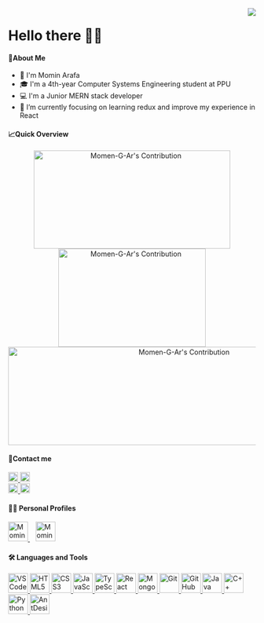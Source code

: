 <img align="right" src='https://komarev.com/ghpvc/?label=Visits&username=Momen-G-Ar&color=brightgreen&style=plastic' />

<h1>
    Hello there 👨‍💻
</h1>

<h4>📄About Me </h4>

-   👋 I'm Momin Arafa
-   🎓 I'm a 4th-year Computer Systems Engineering student at PPU
-   💻 I'm a Junior MERN stack developer
-   🌱 I’m currently focusing on learning redux and improve my experience in React
<h4>📈Quick Overview</h4>
<p align="center">
    <img 
        src = "https://github-readme-stats.vercel.app/api?username=Momen-G-Ar&count_private=true&hide_border=true&show_icons=true" 
        alt = "Momen-G-Ar's Contribution" 
        width = 400 
        height = 200
    >
    <img 
        src = "https://github-readme-stats.vercel.app/api/top-langs/?username=Momen-G-Ar&layout=compact&hide_border=true" 
        alt = "Momen-G-Ar's Contribution" 
        width = 300 
        height = 200
    >
    <img 
        src = "https://github-readme-streak-stats.herokuapp.com/?user=Momen-G-Ar&hide_border=true" alt = "Momen-G-Ar's Contribution" 
        width = 700
        height = 200
    >
</p>

<h4>📱Contact me </h4>
<p align="left">
    <a 
        title="LinkedIn"
        target="_blank" 
        href="https://www.linkedin.com/in/momen-arafeh-07613123b" 
    >
        <img 
            height=20 
            alt="Momin Arafa on LinkedIn" 
            src="https://img.shields.io/badge/LinkedIn-Connect-blue?logo=linkedin&logoColor=white&style=plastic"
        />
    </a>
    <a 
        title="Telegram"
        target="_blank" 
        href="https://t.me/MominArafa" 
    >
        <img 
            height= 20 
            alt="Momin Arafa on Telegram" 
            src="https://img.shields.io/badge/Telegram-Join-blue?logo=telegram&style=plastic"
        />
    </a>   
    <br/>
    <a 
        title="Instagram"
        target="_blank" 
        href="https://www.instagram.com/momenarafeh/" 
    >
        <img 
            height= 20 
            alt="Momin Arafa on Instagram" 
            src="https://img.shields.io/badge/Instagram-Follow Me-red?logo=instagram&style=plastic"
        />
    </a>
    <a 
        title="Facebook"
        target="_blank" 
        href="https://www.facebook.com/momenarafeh22" 
    >
        <img 
            height= 20 
            alt="Momin Arafa on Facebook" 
            src="https://img.shields.io/badge/Facebook-Follow Me-blue?logo=facebook&style=plastic"
        />
    </a>   
</p>

<h4>👨‍💻 Personal Profiles </h4>
<p align="left">
    <a 
        title="Codeforces"
        target="_blank" 
        href="https://codeforces.com/profile/Momen-G-Ar" 
    >
            <img 
                width=40 
                height=40 
                alt="Momin Arafa on Codeforces" 
                src="https://user-images.githubusercontent.com/62269745/151356512-d7278471-0d3a-4227-bf85-736e3a692695.svg"
            />
    </a>
    &nbsp;&nbsp;
    <a 
        title="LeetCode"
        target="_blank" 
        href="https://leetcode.com/Momen-G-Ar/" 
    >
            <img 
                width=40 
                height=40 
                alt="Momin Arafa on LeetCode"  
                src="https://user-images.githubusercontent.com/62269745/151356620-abdd9024-89f8-4c4f-8ae0-67ebeb97c00b.svg"
            />
    </a>
</p>

<h4>🛠️ Languages and Tools </h4>
<p align="left">
    <a 
        title="VS Code"
        target="_blank" 
        href="https://code.visualstudio.com/"
    >
        <img 
            width=40 
            height=40 
            alt="VSCode" 
            src="https://user-images.githubusercontent.com/62269745/151358432-5e114212-1d71-4339-9066-7712f56326f0.svg"
        />
    </a>
    <a 
        title="HTML"
        target="_blank" 
        href="https://www.w3schools.com/html/"
    >
        <img 
            width=40 
            height=40 
            alt="HTML5" 
            src="https://user-images.githubusercontent.com/62269745/151359079-35edc521-9e79-4539-b542-8a7bb6234495.svg" 
        />
    </a>
    <a 
        title="CSS"
        target="_blank" 
        href="https://www.w3schools.com/css/"
    >
        <img 
            width=40 
            height=40 
            alt="CSS3" 
            src="https://user-images.githubusercontent.com/62269745/151359335-1e65cadc-df9f-4cf2-951b-b667fa293457.svg" 
        />
    </a>
    <a 
        title="JavaScript"
        target="_blank"
        href="https://developer.mozilla.org/en-US/docs/Web/JavaScript/"
     >
        <img 
            width=40 
            height=40
            alt="JavaScript"
            src="https://user-images.githubusercontent.com/62269745/151359936-62b0bb5a-20e8-44c8-8fd6-38662eba3a88.svg" 
         />
    </a>
    <a 
        title="TypeScript"
        target="_blank"
        href="https://www.typescriptlang.org/"
     >
        <img 
            width=40 
            height=40
            alt="TypeScript"
            src="https://upload.wikimedia.org/wikipedia/commons/4/4c/Typescript_logo_2020.svg" 
         />
    </a>
    <a 
        title="React"    
        target="_blank"
        href="https://reactjs.org"
     >
        <img 
            width=40 
            height=40
            alt="React"
            src="https://user-images.githubusercontent.com/62269745/151359683-6602ec17-a473-43a5-b7e7-866d8194c959.svg" 
        />
    </a>
    <a 
        title="MongoDB"
        target="_blank"
        href="https://www.mongodb.com/"
    >
        <img 
            width=40 
            height=40
            alt="MongoDB"
            src="https://user-images.githubusercontent.com/62269745/151359679-d1936e4f-c8ca-4e3a-b091-4baefbb99c3c.svg" 
         />
    </a>
    <a 
        title="Git"
        target="_blank"
        href="https://git-scm.com/">
        <img 
            width=40
            height=40 
            alt="Git" 
            src="https://user-images.githubusercontent.com/62269745/151359672-7056efb0-bea1-492f-9001-479006f3ecd6.svg" 
         />
    </a>
    <a 
        title="GitHub"
        target="_blank" 
        href="https://github.com/Huthaifa-Dev"
    >
        <img
            width=40 
            height=40 
            alt="GitHub" 
            src="https://user-images.githubusercontent.com/62269745/151359671-d93c3ac9-eeb2-465a-8277-7e70332b6e09.svg" 
            />
    </a>
    <a 
        title="Java"
        target="_blank" 
        href="https://docs.oracle.com/javase/tutorial/"
    >
        <img 
            width=40 
            height=40 
            alt="Java"
            src="https://user-images.githubusercontent.com/62269745/151369233-da1340f8-7aa1-43ab-b576-24198025a508.svg" 
        />
    </a>
    <a 
        title="C++"
        target="_blank" 
        href="https://www.w3schools.com/cpp/"
    >
        <img 
            width=40 
            height=40 
            alt="C++"
            src="https://user-images.githubusercontent.com/62269745/151369228-abccc643-638a-4462-9df8-aa20217e83f1.svg" 
        />
    </a>
    <a 
        title="Python"
        target="_blank" 
        href="https://www.python.org/doc/"
    >
        <img 
            width=40 
            height=40 
            alt="Python"
            src="https://user-images.githubusercontent.com/62269745/158762680-7656d503-82ff-44ec-b0d1-f857ed0b9b13.svg" 
        />
    </a>
    <a 
        title="AntDesign"
        target="_blank" 
        href="https://ant.design"
    >
        <img 
            width=40 
            height=40 
            alt="AntDesign"
            src="https://gw.alipayobjects.com/zos/rmsportal/KDpgvguMpGfqaHPjicRK.svg" 
        />
    </a>
</p>
